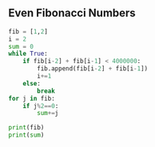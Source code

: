 ## Even Fibonacci Numbers
```python
fib = [1,2]
i = 2
sum = 0
while True:
    if fib[i-2] + fib[i-1] < 4000000:
        fib.append(fib[i-2] + fib[i-1])
        i+=1
    else:
        break
for j in fib:
    if j%2==0:
        sum+=j

print(fib)
print(sum)
```
